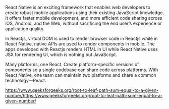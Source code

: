 React Native is an exciting framework that enables web developers to create robust mobile applications using their existing JavaScript knowledge. It offers faster mobile development, and more efficient code sharing across iOS, Android, and the Web, without sacrificing the end user’s experience or application quality.

In Reactjs, virtual DOM is used to render browser code in Reactjs while in React Native, native APIs are used to render components in mobile. The apps developed with Reactjs renders HTML in UI while React Native uses JSX for rendering UI, which is nothing but JavaScript.

Many platforms, one React. Create platform-specific versions of components so a single codebase can share code across platforms. With React Native, one team can maintain two platforms and share a common technology—React. 

https://www.geeksforgeeks.org/root-to-leaf-path-sum-equal-to-a-given-number/https://www.geeksforgeeks.org/root-to-leaf-path-sum-equal-to-a-given-number/